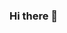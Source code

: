 ### Hi there 👋

<!--
**argenismah![Uploading _167cadbf-c846-4112-9440-61817b205e1f.jpeg…]()
![Texto alternativo de la imagen](argenismahath/_167cadbf-c846-4112-9440-61817b205e1f.jpeg)
ath/argenismahath** is a ✨ _special_ ✨ repository because its `README.md` (this file) appears on your GitHub profile.

Here are some ideas to get you started:

- 🔭 I’m currently working on ...
- 🌱 I’m currently learning ...
- 👯 I’m looking to collaborate on ...
- 🤔 I’m looking for help with ...
- 💬 Ask me about ...
- 📫 How to reach me: ...
- 😄 Pronouns: ...
- ⚡ Fun fact: ...
-->
